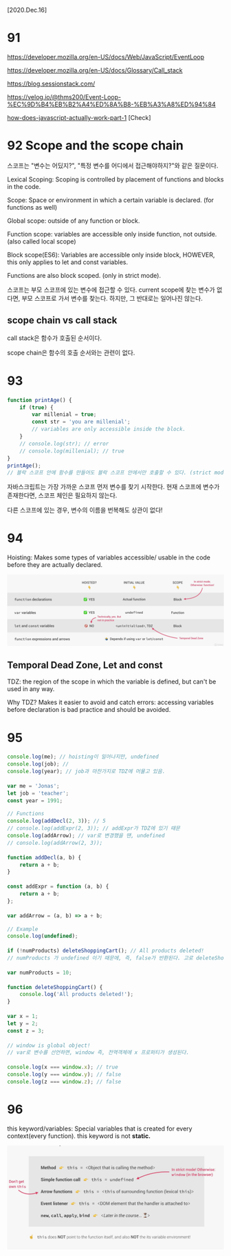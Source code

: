 [2020.Dec.16]

# 91

https://developer.mozilla.org/en-US/docs/Web/JavaScript/EventLoop

https://developer.mozilla.org/en-US/docs/Glossary/Call_stack

https://blog.sessionstack.com/

https://velog.io/@thms200/Event-Loop-%EC%9D%B4%EB%B2%A4%ED%8A%B8-%EB%A3%A8%ED%94%84

[how-does-javascript-actually-work-part-1](https://blog.sessionstack.com/how-does-javascript-actually-work-part-1-b0bacc073cf)
[Check]

# 92 Scope and the scope chain

스코프는 "변수는 어딨지?", "특정 변수를 어디에서 접근해야하지?"와 같은 질문이다.

Lexical Scoping: Scoping is controlled by placement of functions and blocks in the code.

Scope: Space or environment in which a certain variable is declared. (for functions as well)

Global scope: outside of any function or block.

Function scope: variables are accessible only inside function, not outside. (also called local
scope)

Block scope(ES6): Variables are accessible only inside block, HOWEVER, this only applies to let and
const variables.

Functions are also block scoped. (only in strict mode).

스코프는 부모 스코프에 있는 변수에 접근할 수 있다. current scope에 찾는 변수가 없다면, 부모 스코프로
가서 변수를 찾는다. 하지만, 그 반대로는 일어나진 않는다.

## scope chain vs call stack

call stack은 함수가 호출된 순서이다.

scope chain은 함수의 호출 순서와는 관련이 없다.

# 93

```js
function printAge() {
    if (true) {
        var millenial = true;
        const str = 'you are millenial';
        // variables are only accessible inside the block.
    }
    // console.log(str); // error
    // console.log(millenial); // true
}
printAge();
// 블락 스코프 안에 함수를 만들어도 블락 스코프 안에서만 호출할 수 있다. (strict mode에서만!)
```

자바스크립트는 가장 가까운 스코프 먼저 변수를 찾기 시작한다. 현재 스코프에 변수가 존재한다면, 스코프
체인은 필요하지 않는다.

다른 스코프에 있는 경우, 변수의 이름을 번복해도 상관이 없다!

# 94

Hoisting: Makes some types of variables accessible/ usable in the code before they are actually
declared.

![picture 1](../../../images/af3eb7c8a563f4d95fd11d9b2e7c6d71c8faa4392b2b2787887012b5864b0c8d.png)

## Temporal Dead Zone, Let and const

TDZ: the region of the scope in which the variable is defined, but can't be used in any way.

Why TDZ? Makes it easier to avoid and catch errors: accessing variables before declaration is bad
practice and should be avoided.

# 95

```js
console.log(me); // hoisting이 일어나지만, undefined
console.log(job); //
console.log(year); // job과 마찬가지로 TDZ에 머물고 있음.

var me = 'Jonas';
let job = 'teacher';
const year = 1991;
```

```js
// Functions
console.log(addDecl(2, 3)); // 5
// console.log(addExpr(2, 3)); // addExpr가 TDZ에 있기 때문
console.log(addArrow); // var로 변경했을 땐, undefined
// console.log(addArrow(2, 3));

function addDecl(a, b) {
    return a + b;
}

const addExpr = function (a, b) {
    return a + b;
};

var addArrow = (a, b) => a + b;
```

```js
// Example
console.log(undefined);

if (!numProducts) deleteShoppingCart(); // All products deleted!
// numProducts 가 undefined 이기 때문에, 즉, false가 반환된다. 고로 deleteShoppingCart 함수가 실행된다.

var numProducts = 10;

function deleteShoppingCart() {
    console.log('All products deleted!');
}

var x = 1;
let y = 2;
const z = 3;

// window is global object!
// var로 변수를 선언하면, window 즉, 전역객체에 x 프로퍼티가 생성된다.

console.log(x === window.x); // true
console.log(y === window.y); // false
console.log(z === window.z); // false
```

# 96

this keyword/variables: Special variables that is created for every context(every function). this
keyword is not **static.**

![picture 2](../../../images/b354ae7f1647208f9b35706990bc7c5db148409ecef4c8a183e3500e7bedf772.png)
